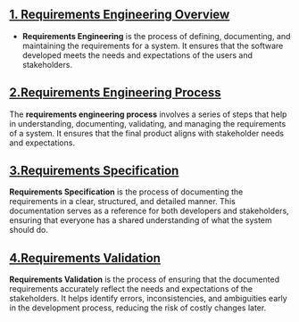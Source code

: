 
## [**1. Requirements Engineering Overview**](ro.md)

- **Requirements Engineering** is the process of defining, documenting, and maintaining the requirements for a system. It ensures that the software developed meets the needs and expectations of the users and stakeholders.


## [2.Requirements Engineering Process](rp.md)

The **requirements engineering process** involves a series of steps that help in understanding, documenting, validating, and managing the requirements of a system. It ensures that the final product aligns with stakeholder needs and expectations.

## [3.Requirements Specification](rspec.md)

**Requirements Specification** is the process of documenting the requirements in a clear, structured, and detailed manner. This documentation serves as a reference for both developers and stakeholders, ensuring that everyone has a shared understanding of what the system should do.

## [4.Requirements Validation](val.md)

**Requirements Validation** is the process of ensuring that the documented requirements accurately reflect the needs and expectations of the stakeholders. It helps identify errors, inconsistencies, and ambiguities early in the development process, reducing the risk of costly changes later.
